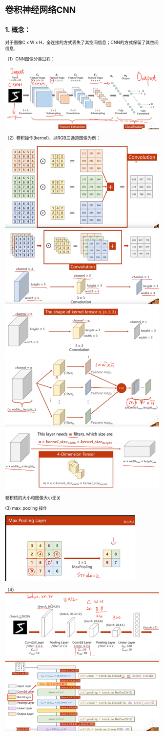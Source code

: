 # 卷积神经网络CNN

## 1. 概念：

对于图像C x W x H，全连接的方式丢失了其空间信息；CNN的方式保留了其空间信息.

（1）CNN图像分类过程：

<img src="asset/CNN0.png" style="zoom:50%;" />

（2）卷积操作(kernel)，以RGB三通道图像为例：

<img src="asset/CNN1.png" style="zoom:50%;" />

<img src="asset/CNN2.png" style="zoom:50%;" />

<img src="asset/CNN3.png" style="zoom:50%;" />

<img src="asset/CNN4.png" style="zoom:50%;" />

<img src="asset/CNN5.png" style="zoom:50%;" />

卷积核的大小和图像大小无关

(3) max_pooling 操作

<img src="asset/CNN7.PNG" style="zoom:50%;" />



（4）<img src="asset/CNN8.png" style="zoom:50%;" />

<img src="asset/CNN9.png" style="zoom:50%;" />

